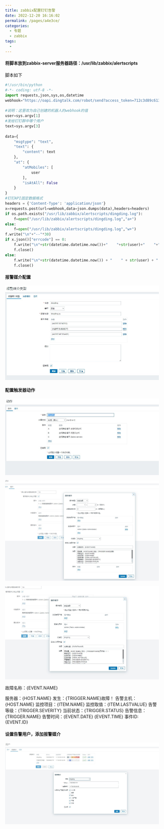 ```yaml
---
title: zabbix配置钉钉告警
date: 2022-12-20 16:16:02
permalink: /pages/a4e3ce/
categories:
  - 专题
  - zabbix
tags:
  - 
---
```


#### 将脚本放到zabbix-server服务器路径：/usr/lib/zabbix/alertscripts

脚本如下

```python
#!/usr/bin/python
#-*- coding: utf-8 -*-
import requests,json,sys,os,datetime
webhook="https://oapi.dingtalk.com/robot/send?access_token=712c3d89c613a3cce737bd1ed5ce8c7b9ebd5ee48c115236873b2a2a54c5efcf"

#说明：这里改为自己创建的机器人的webhook的值 
user=sys.argv[1]
#发给钉钉群中哪个用户
text=sys.argv[3]

data={ 
    "msgtype": "text", 
    "text": { 
        "content": text 
    }, 
    "at": { 
        "atMobiles": [
            user 
        ],
        "isAtAll": False
    } 
}
#钉钉API固定数据格式
headers = {'Content-Type': 'application/json'}
x=requests.post(url=webhook,data=json.dumps(data),headers=headers)
if os.path.exists("/usr/lib/zabbix/alertscripts/dingding.log"):
    f=open("/usr/lib/zabbix/alertscripts/dingding.log","a+")
else:
    f=open("/usr/lib/zabbix/alertscripts/dingding.log","w+")
f.write("\n"+"--"*30)
if x.json()["errcode"] == 0:
    f.write("\n"+str(datetime.datetime.now())+"    "+str(user)+"    "+"发送成功"+"\n"+str(text))
    f.close()
else:
    f.write("\n"+str(datetime.datetime.now()) + "    " + str(user) + "    " + "发送失败" + "\n" + str(text))
    f.close()
```

#### 报警媒介配置

![](https://raw.githubusercontent.com/zpj874878956/images/main/img/2022121220221220162025.jpg)

#### 配置触发器动作

![](https://raw.githubusercontent.com/zpj874878956/images/main/img/20221212Dingtalk_20221220162119.jpg)

![](https://raw.githubusercontent.com/zpj874878956/images/main/img/20221212Dingtalk_20221220162138.jpg)

![](https://raw.githubusercontent.com/zpj874878956/images/main/img/20221212Dingtalk_20221220162210.jpg)

故障名称：{EVENT.NAME}

服务器：{HOST.NAME} 发生：{TRIGGER.NAME}故障！
告警主机：{HOST.NAME}
监控项目：{ITEM.NAME}
监控取值：{ITEM.LASTVALUE}
告警等级：{TRIGGER.SEVERITY}
当前状态：{TRIGGER.STATUS}
告警信息：{TRIGGER.NAME}
告警时间：{EVENT.DATE} {EVENT.TIME}
事件ID:{EVENT.ID}

#### 设置告警用户，添加报警媒介

![](https://raw.githubusercontent.com/zpj874878956/images/main/img/20221212Dingtalk_20221220162640.jpg)
